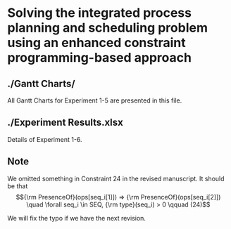 # Solving the integrated process planning and scheduling problem using an enhanced constraint programming-based approach

## ./Gantt Charts/
All Gantt Charts for Experiment 1-5 are presented in this file.

## ./Experiment Results.xlsx
Details of Experiment 1-6.

## Note
We omitted something in Constraint 24 in the revised manuscript. It should be that 
$${\rm PresenceOf}(ops[seq_i[1]]) => {\rm PresenceOf}(ops[seq_i[2]]) \quad \forall seq_i \in SEQ, {\rm type}(seq_i) > 0 \qquad (24)$$

We will fix the typo if we have the next revision.
